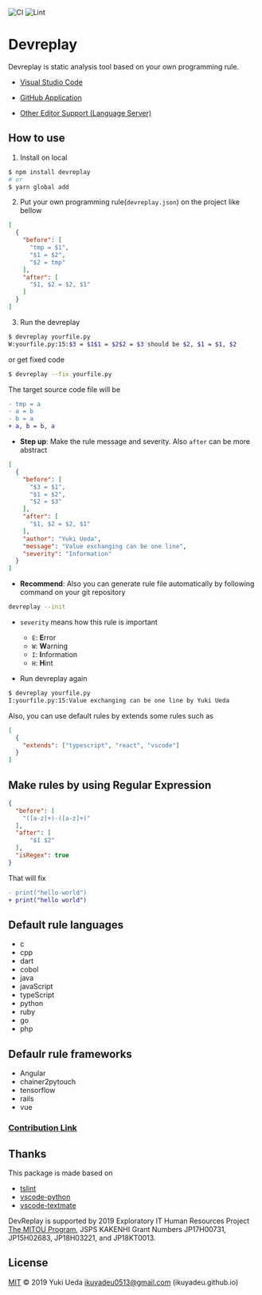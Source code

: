 ![CI](https://github.com/devreplay/devreplay/workflows/CI/badge.svg)
![Lint](https://github.com/devreplay/devreplay/workflows/Lint/badge.svg)

# Devreplay

Devreplay is static analysis tool based on your own programming rule.

* [Visual Studio Code](https://marketplace.visualstudio.com/items?itemName=Ikuyadeu.devreplay)
* [GitHub Application](https://github.com/marketplace/dev-replay)

* [Other Editor Support (Language Server)](https://www.npmjs.com/package/devreplay-server)

## How to use

1. Install on local

```sh
$ npm install devreplay
# or
$ yarn global add 
```

2. Put your own programming rule(`devreplay.json`) on the project like bellow

```json
[
  {
    "before": [
      "tmp = $1",
      "$1 = $2",
      "$2 = tmp"
    ],
    "after": [
      "$1, $2 = $2, $1"
    ]
  }
]
```

3. Run the devreplay

```sh
$ devreplay yourfile.py
W:yourfile.py:15:$3 = $1$1 = $2$2 = $3 should be $2, $1 = $1, $2
```
or get fixed code
```sh
$ devreplay --fix yourfile.py
```

The target source code file will be
```diff
- tmp = a
- a = b
- b = a
+ a, b = b, a
```

* **Step up**: Make the rule message and severity. Also `after` can be more abstract

```json
[
  {
    "before": [
      "$3 = $1",
      "$1 = $2",
      "$2 = $3"
    ],
    "after": [
      "$1, $2 = $2, $1"
    ],
    "author": "Yuki Ueda",
    "message": "Value exchanging can be one line",
    "severity": "Information"
  }
]
```

* **Recommend**: Also you can generate rule file automatically by following command on your git repository

```sh
devreplay --init
```

* `severity` means how this rule is important
    * `E`: **E**rror
    * `W`: **W**arning
    * `I`: **I**nformation
    * `H`: **H**int

* Run devreplay again
```sh
$ devreplay yourfile.py
I:yourfile.py:15:Value exchanging can be one line by Yuki Ueda
```


Also, you can use default rules by extends some rules such as
```json
[
  {
    "extends": ["typescript", "react", "vscode"]
  }
]
```

## Make rules by using Regular Expression

```json
{
  "before": [
    "([a-z]+)-([a-z]+)"
  ],
  "after": [
      "$1 $2"
  ],
  "isRegex": true
}
```

That will fix

```diff
- print("hello-world")
+ print("hello world")
```

## Default rule languages

* c
* cpp
* dart
* cobol
* java
* javaScript
* typeScript
* python
* ruby
* go
* php

## Defaulr rule frameworks

* Angular
* chainer2pytouch
* tensorflow
* rails
* vue

### [Contribution Link](https://github.com/devreplay/devreplay/blob/master/CONTRIBUTING.md)

## Thanks

This package is made based on
* [tslint](https://palantir.github.io/tslint/)
* [vscode-python](https://github.com/Microsoft/vscode-python/blob/master/src/client/language/tokenizer.ts)
* [vscode-textmate](https://github.com/microsoft/vscode-textmate)

DevReplay is supported by 2019 Exploratory IT Human Resources Project [The MITOU Program](https://www.ipa.go.jp/jinzai/mitou/portal_index.html), JSPS KAKENHI Grant Numbers JP17H00731, JP15H02683, JP18H03221, and JP18KT0013.

## License

[MIT](LICENSE) © 2019 Yuki Ueda <ikuyadeu0513@gmail.com> (ikuyadeu.github.io)
